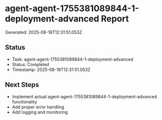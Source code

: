 # agent-agent-1755381089844-1-deployment-advanced Report

Generated: 2025-08-18T12:31:51.053Z

## Status
- Task: agent-agent-1755381089844-1-deployment-advanced
- Status: Completed
- Timestamp: 2025-08-18T12:31:51.053Z

## Next Steps
- Implement actual agent-agent-1755381089844-1-deployment-advanced functionality
- Add proper error handling
- Add logging and monitoring
